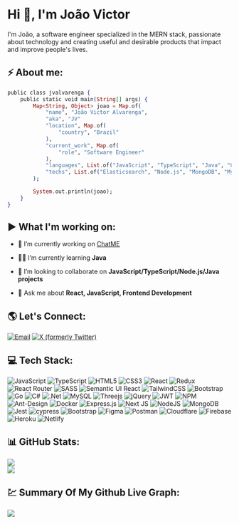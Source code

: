 <h1>Hi 👋, I'm João Victor</h1>
I'm João, a software engineer specialized in the MERN stack, passionate about technology and creating useful and desirable products that impact and improve people's lives.

## ⚡ About me:
```ex
public class jvalvarenga {
    public static void main(String[] args) {
        Map<String, Object> joao = Map.of(
            "name", "João Victor Alvarenga",
            "aka", "JV"
            "location", Map.of(
                "country", "Brazil"
            ),
            "current_work", Map.of(
                "role", "Software Engineer"
            ),
            "languages", List.of("JavaScript", "TypeScript", "Java", "C#"),
            "techs", List.of("Elasticsearch", "Node.js", "MongoDB", "MySQL", "Docker")
        );

        System.out.println(joao);
    }
}
```

## ▶ What I'm working on:
- 🔭 I’m currently working on [ChatME](https://github.com/jvalvarenga/chatme)

- 👨‍💻 I’m currently learning **Java**

- 👯 I’m looking to collaborate on **JavaScript/TypeScript/Node.js/Java projects**

- 💬 Ask me about **React, JavaScript, Frontend Development**
  


## 🌎 Let's Connect:
[![Email](https://img.shields.io/badge/Email-000000.svg?logo=About.me&logoColor=white)](mailto:victor.alvar@tutanota.com) [![X (formerly Twitter)](https://img.shields.io/badge/Twitter-%23000000.svg?logo=X&logoColor=white)](https://twitter.com/victorsalvar) 

## 💻 Tech Stack:
![JavaScript](https://img.shields.io/badge/javascript-%23323330.svg?style=for-the-badge&logo=javascript&logoColor=%23F7DF1E) ![TypeScript](https://img.shields.io/badge/typescript-%23007ACC.svg?style=for-the-badge&logo=typescript&logoColor=white) ![HTML5](https://img.shields.io/badge/html5-%23E34F26.svg?style=for-the-badge&logo=html5&logoColor=white) ![CSS3](https://img.shields.io/badge/css3-%231572B6.svg?style=for-the-badge&logo=css3&logoColor=white) ![React](https://img.shields.io/badge/react-%2320232a.svg?style=for-the-badge&logo=react&logoColor=%2361DAFB) ![Redux](https://img.shields.io/badge/redux-%23593d88.svg?style=for-the-badge&logo=redux&logoColor=white) ![React Router](https://img.shields.io/badge/React_Router-CA4245?style=for-the-badge&logo=react-router&logoColor=white) ![SASS](https://img.shields.io/badge/SASS-hotpink.svg?style=for-the-badge&logo=SASS&logoColor=white)  ![Semantic UI React](https://img.shields.io/badge/Semantic%20UI%20React-%2335BDB2.svg?style=for-the-badge&logo=SemanticUIReact&logoColor=white) ![TailwindCSS](https://img.shields.io/badge/tailwindcss-%2338B2AC.svg?style=for-the-badge&logo=tailwind-css&logoColor=white) ![Bootstrap](https://img.shields.io/badge/bootstrap-%23563D7C.svg?style=for-the-badge&logo=bootstrap&logoColor=white) ![Go](https://img.shields.io/badge/go-%2300ADD8.svg?style=for-the-badge&logo=go&logoColor=white) ![C#](https://img.shields.io/badge/c%23-%23239120.svg?style=for-the-badge&logo=csharp&logoColor=white) ![.Net](https://img.shields.io/badge/.NET-5C2D91?style=for-the-badge&logo=.net&logoColor=white) ![MySQL](https://img.shields.io/badge/mysql-4479A1.svg?style=for-the-badge&logo=mysql&logoColor=white) ![Threejs](https://img.shields.io/badge/threejs-black?style=for-the-badge&logo=three.js&logoColor=white) ![jQuery](https://img.shields.io/badge/jquery-%230769AD.svg?style=for-the-badge&logo=jquery&logoColor=white) ![JWT](https://img.shields.io/badge/JWT-black?style=for-the-badge&logo=JSON%20web%20tokens) ![NPM](https://img.shields.io/badge/NPM-%23000000.svg?style=for-the-badge&logo=npm&logoColor=white) ![Ant-Design](https://img.shields.io/badge/-AntDesign-%230170FE?style=for-the-badge&logo=ant-design&logoColor=white) ![Docker](https://img.shields.io/badge/docker-%230db7ed.svg?style=for-the-badge&logo=docker&logoColor=white) ![Express.js](https://img.shields.io/badge/express.js-%23404d59.svg?style=for-the-badge&logo=express&logoColor=%2361DAFB) ![Next JS](https://img.shields.io/badge/Next-black?style=for-the-badge&logo=next.js&logoColor=white) ![NodeJS](https://img.shields.io/badge/node.js-6DA55F?style=for-the-badge&logo=node.js&logoColor=white) ![MongoDB](https://img.shields.io/badge/MongoDB-%234ea94b.svg?style=for-the-badge&logo=mongodb&logoColor=white) ![Jest](https://img.shields.io/badge/-jest-%23C21325?style=for-the-badge&logo=jest&logoColor=white) ![cypress](https://img.shields.io/badge/-cypress-%23E5E5E5?style=for-the-badge&logo=cypress&logoColor=058a5e) ![Bootstrap](https://img.shields.io/badge/bootstrap-%238511FA.svg?style=for-the-badge&logo=bootstrap&logoColor=white) 	![Figma](https://img.shields.io/badge/figma-%23F24E1E.svg?style=for-the-badge&logo=figma&logoColor=white) ![Postman](https://img.shields.io/badge/Postman-FF6C37?style=for-the-badge&logo=postman&logoColor=white) ![Cloudflare](https://img.shields.io/badge/Cloudflare-F38020?style=for-the-badge&logo=Cloudflare&logoColor=white) ![Firebase](https://img.shields.io/badge/firebase-%23039BE5.svg?style=for-the-badge&logo=firebase) ![Heroku](https://img.shields.io/badge/heroku-%23430098.svg?style=for-the-badge&logo=heroku&logoColor=white) ![Netlify](https://img.shields.io/badge/netlify-%23000000.svg?style=for-the-badge&logo=netlify&logoColor=#00C7B7) 
## 📊 GitHub Stats:
![](https://github-readme-streak-stats-rho-livid.vercel.app?user=jvalvarenga&theme=dark&hide_border=true) <br/>
![](https://github-readme-stats.vercel.app/api/top-langs/?username=jvalvarenga&theme=dark&hide_border=true&include_all_commits=true&count_private=true&layout=compact)
## 💹 Summary Of My Github Live Graph:
![](https://github-profile-summary-cards.vercel.app/api/cards/profile-details?username=jvalvarenga&theme=dark)
